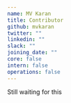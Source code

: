 ```yaml
---
name: MV Karan
title: Contributor
github: mvkaran
twitter: ""
linkedin: ""
slack: ""
joining_date: ""
core: false
intern: false
operations: false
---
```


Still waiting for this
